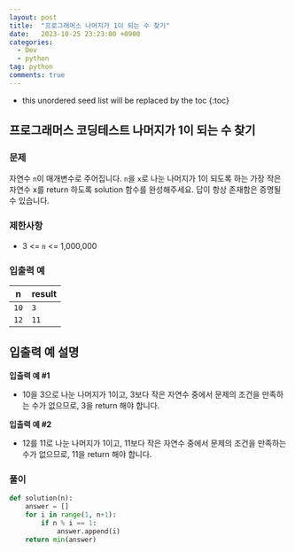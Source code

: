 ```yaml
---
layout: post
title:  "프로그래머스 나머지가 1이 되는 수 찾기"
date:   2023-10-25 23:23:00 +0900
categories: 
  - Dev
  - python
tag: python
comments: true
---
```


* this unordered seed list will be replaced by the toc
{:toc}

## 프로그래머스 코딩테스트 나머지가 1이 되는 수 찾기

### 문제

자연수 `n`이 매개변수로 주어집니다. `n`을 `x`로 나눈 나머지가 1이 되도록 하는 가장 작은 자연수 x를 return 하도록 solution 함수를 완성해주세요. 답이 항상 존재함은 증명될 수 있습니다.

### 제한사항

- 3 <= `n` <= 1,000,000

### 입출력 예

| n | result |
| --- | --- |
| `10` | `3` |
| `12` | `11` |

## 입출력 예 설명

**입출력 예 #1**

- 10을 3으로 나눈 나머지가 1이고, 3보다 작은 자연수 중에서 문제의 조건을 만족하는 수가 없으므로, 3을 return 해야 합니다.

**입출력 예 #2**

- 12를 11로 나눈 나머지가 1이고, 11보다 작은 자연수 중에서 문제의 조건을 만족하는 수가 없으므로, 11을 return 해야 합니다.

### 풀이

```py
def solution(n):
    answer = []
    for i in range(1, n+1):
        if n % i == 1:
            answer.append(i)
    return min(answer)
```